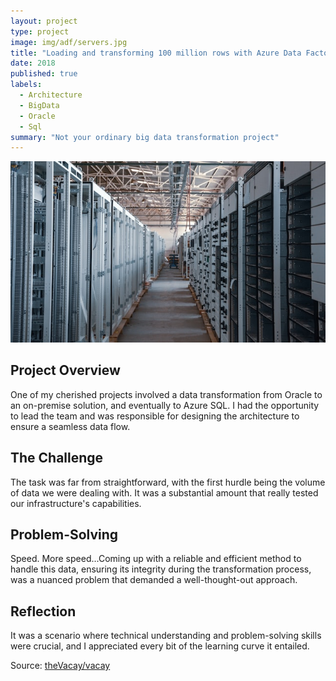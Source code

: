 ```yaml
---
layout: project
type: project
image: img/adf/servers.jpg
title: "Loading and transforming 100 million rows with Azure Data Factory"
date: 2018
published: true
labels:
  - Architecture
  - BigData
  - Oracle
  - Sql
summary: "Not your ordinary big data transformation project"
---
```


<img class="img-fluid" src="../img/adf/servers.jpg">

## Project Overview
One of my cherished projects involved a data transformation from Oracle to an on-premise solution, and eventually to Azure SQL. I had the opportunity to lead the team and was responsible for designing the architecture to ensure a seamless data flow.

## The Challenge
The task was far from straightforward, with the first hurdle being the volume of data we were dealing with. It was a substantial amount that really tested our infrastructure's capabilities.

## Problem-Solving
Speed. More speed...Coming up with a reliable and efficient method to handle this data, ensuring its integrity during the transformation process, was a nuanced problem that demanded a well-thought-out approach.

## Reflection
It was a scenario where technical understanding and problem-solving skills were crucial, and I appreciated every bit of the learning curve it entailed.

 
Source: <a href="https://github.com/theVacay/vacay">theVacay/vacay</a>
